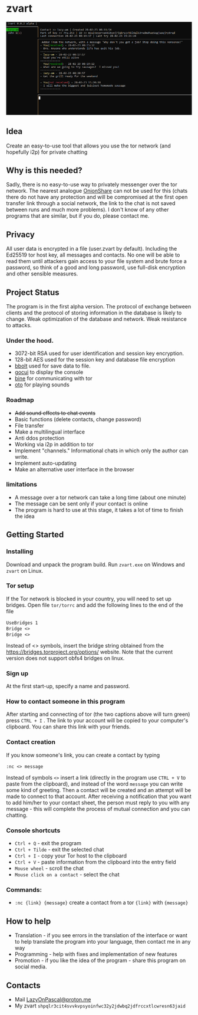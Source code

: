 zvart
=====

![zvart](screenshots/4.PNG)

## Idea

Create an easy-to-use tool that allows you use the tor network (and hopefully i2p) for private chatting

## Why is this needed?

Sadly, there is no easy-to-use way to privately messenger over the tor network. The nearest analogue [OnionShare](https://github.com/onionshare/onionshare) can not be used for this (chats there do not have any protection and will be compromised at the first open transfer link through a social network, the link to the chat is not saved between runs and much more problems). I don't know of any other programs that are similar, but if you do, please contact me.

## Privacy

All user data is encrypted in a file (user.zvart by default). Including the Ed25519 tor host key, all messages and contacts. No one will be able to read them until attackers gain access to your file system and brute force a password, so think of a good and long password, use full-disk encryption and other sensible measures.

## Project Status

The program is in the first alpha version. The protocol of exchange between clients
and the protocol of storing information in the database is likely to change.
Weak optimization of the database and network. Weak resistance to attacks.

### Under the hood.

* 3072-bit RSA used for user identification and session key encryption.
* 128-bit AES used for the session key and database file encryption
* [bbolt](https://github.com/etcd-io/bbolt) used for save data to file.
* [gocui](https://github.com/jroimartin/gocui) to display the console
* [bine](https://github.com/cretz/bine) for communicating with tor
* [oto](https://github.com/hajimehoshi/oto) for playing sounds

### Roadmap

* ~~Add sound effects to chat events~~
* Basic functions (delete contacts, change password)
* File transfer
* Make a multilingual interface
* Anti ddos protection
* Working via i2p in addition to tor
* Implement "channels." Informational chats in which only the author can write.
* Implement auto-updating
* Make an alternative user interface in the browser

### limitations

* A message over a tor network can take a long time (about one minute)
* The message can be sent only if your contact is online
* The program is hard to use at this stage, it takes a lot of time to finish the idea

## Getting Started

### Installing

Download and unpack the program build.
Run `zvart.exe` on Windows and `zvart` on Linux.

### Tor setup

If the Tor network is blocked in your country, you will need to set up bridges.
Open file `tor/torrc` and add the following lines to the end of the file

```
UseBridges 1
Bridge <>
Bridge <>
```

Instead of <> symbols, insert the bridge string obtained from the https://bridges.torproject.org/options/ website. Note that the current version does not support obfs4 bridges on linux.

### Sign up

At the first start-up, specify a name and password.

### How to contact someone in this program

After starting and connecting of tor (the two captions above will turn green) press `CTRL + I` . The link to your account will be copied to your computer's clipboard. You can share this link with your friends.

### Contact creation

If you know someone's link, you can create a contact by typing

```
:nc <> message
```

Instead of symbols `<>` insert a link (directly in the program use `CTRL + V` to paste from the clipboard), and instead of the word `message` you can write some kind of greeting. Then a contact will be created and an attempt will be made to connect to that account. After receiving a notification that you want to add him/her to your contact sheet, the person must reply to you with any message - this will complete the process of mutual connection and you can chatting.

### Console shortcuts
* `Сtrl + Q` - exit the program
* `Ctrl + Tilde` - exit the selected chat
* `Ctrl + I` - copy your Tor host to the clipboard
* `Ctrl + V` - paste information from the clipboard into the entry field
* `Mouse wheel` - scroll the chat
* `Mouse click on a contact` - select the chat

### Commands:

* `:nc {link} {message}` create a contact from a tor `{link}` with `{message}`

## How to help

* Translation - if you see errors in the translation of the interface or want to help translate the program into your language, then contact me in any way
* Programming - help with fixes and implementation of new features
* Promotion - if you like the idea of the program - share this program on social media.

## Contacts

* Mail LazyOnPascal@proton.me
* My zvart `shpqlr3cit4svvkvpsyoinfwc32y2jdwbq2jdfrccxtlcwresn63jaid`
